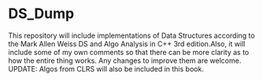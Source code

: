 # DS_Dump

This repository will include implementations of Data Structures according to the Mark Allen Weiss DS and Algo Analysis in C++ 3rd
edition.Also, it will include some of my own comments so that there can be more clarity as to how the entire thing works. Any changes to improve them are welcome.
UPDATE: Algos from CLRS will also be included in this book.

